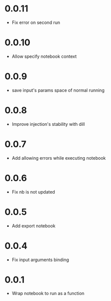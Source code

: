 0.0.11
=====
- Fix error on second run

0.0.10
=====
- Allow specify notebook context

0.0.9
=====
- save input's params space of normal running

0.0.8
=====
- Improve injection's stability with dill

0.0.7
=====
- Add allowing errors while executing notebook

0.0.6
=====
- Fix nb is not updated

0.0.5
=====
- Add export notebook

0.0.4
=====
- Fix input arguments binding

0.0.1
=====
- Wrap notebook to run as a function 


